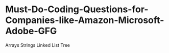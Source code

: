 # Must-Do-Coding-Questions-for-Companies-like-Amazon-Microsoft-Adobe-GFG
Arrays
Strings
Linked List
Tree
